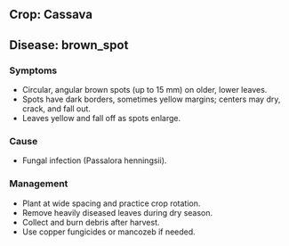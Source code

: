 ## Crop: Cassava
## Disease: brown_spot

### Symptoms
- Circular, angular brown spots (up to 15 mm) on older, lower leaves.
- Spots have dark borders, sometimes yellow margins; centers may dry, crack, and fall out.
- Leaves yellow and fall off as spots enlarge.

### Cause
- Fungal infection (Passalora henningsii).

### Management
- Plant at wide spacing and practice crop rotation.
- Remove heavily diseased leaves during dry season.
- Collect and burn debris after harvest.
- Use copper fungicides or mancozeb if needed.
